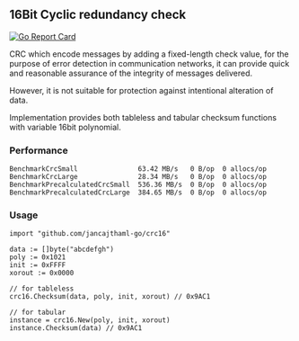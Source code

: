 ## 16Bit Cyclic redundancy check

[![Go Report Card](https://goreportcard.com/badge/jancajthaml-go/crc16)](https://goreportcard.com/report/jancajthaml-go/crc16)

CRC which encode messages by adding a fixed-length check value, for the purpose of error detection in communication networks, it can provide quick and reasonable assurance of the integrity of messages delivered.

However, it is not suitable for protection against intentional alteration of data.

Implementation provides both tableless and tabular checksum functions with variable 16bit polynomial.

### Performance ###

```
BenchmarkCrcSmall               63.42 MB/s   0 B/op  0 allocs/op
BenchmarkCrcLarge               28.34 MB/s   0 B/op  0 allocs/op
BenchmarkPrecalculatedCrcSmall  536.36 MB/s  0 B/op  0 allocs/op
BenchmarkPrecalculatedCrcLarge  384.65 MB/s  0 B/op  0 allocs/op
```

### Usage ###

```
import "github.com/jancajthaml-go/crc16"

data := []byte("abcdefgh")
poly := 0x1021
init := 0xFFFF
xorout := 0x0000

// for tableless
crc16.Checksum(data, poly, init, xorout) // 0x9AC1

// for tabular
instance = crc16.New(poly, init, xorout)
instance.Checksum(data) // 0x9AC1
```
